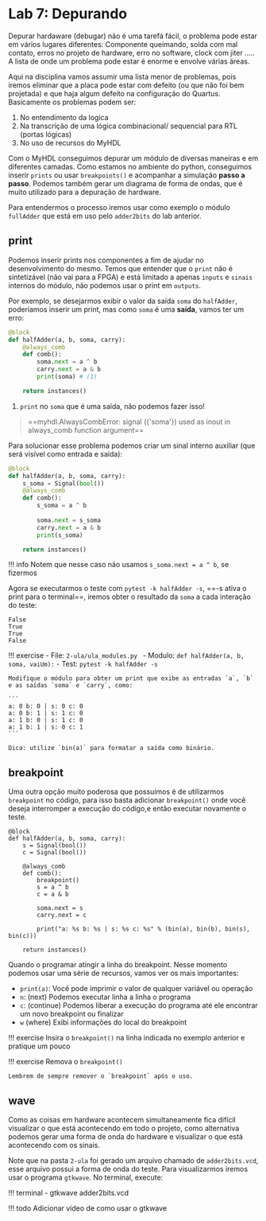 # Lab 7: Depurando

Depurar hardaware (debugar) não é uma tarefá fácil, o problema pode estar em vários lugares diferentes: Componente queimando, solda com mal contato, erros no projeto de hardware, erro no software, clock com jiter ..... A lista de onde um problema pode estar é enorme e envolve várias áreas. 

Aqui na disciplina vamos assumir uma lista menor de problemas, pois iremos eliminar que a placa pode estar com defeito (ou que não foi bem projetada) e que haja algum defeito na configuração do Quartus. Basicamente os problemas podem ser:

1. No entendimento da logica 
1. Na transcrição de uma lógica combinacional/ sequencial para RTL (portas lógicas)
1. No uso de recursos do MyHDL 

Com o MyHDL conseguimos depurar um módulo de diversas maneiras e em diferentes camadas. Como estamos no ambiente do python, conseguimos inserir `prints` ou usar `breakpoints()` e acompanhar a simulação **passo a passo**. Podemos também gerar um diagrama de forma de ondas, que é muito utilizado para a depuração de hardware.

Para entendermos o processo iremos usar como exemplo o módulo `fullAdder` que está em uso pelo `adder2bits` do lab anterior. 

## print

Podemos inserir prints nos componentes a fim de ajudar no desenvolvimento do mesmo. Temos que entender que o `print` não é sintetizável (não vai para a FPGA) e está limitado a apenas `inputs` e `sinais` internos do módulo, não podemos usar o print em `outputs`.

Por exemplo, se desejarmos exibir o valor da saída `soma` do `halfAdder`, poderíamos inserir um print, mas como `soma` é uma **saída**, vamos ter um erro:

``` py title="ula_modules.py" hl_lines="7"
@block
def halfAdder(a, b, soma, carry):
    @always_comb
    def comb():
        soma.next = a ^ b
        carry.next = a & b
        print(soma) # (1)

    return instances()
```

1. `print` no `soma` que é uma saída, não podemos fazer isso!

> ==myhdl.AlwaysCombError: signal ({'soma'}) used as inout in always_comb function argument==

Para solucionar esse problema podemos criar um sinal interno auxiliar (que será visível como entrada e saída):

``` py title="ula_modules.py" hl_lines="3 8"
@block
def halfAdder(a, b, soma, carry):
    s_soma = Signal(bool())
    @always_comb
    def comb():
        s_soma = a ^ b
        
        soma.next = s_soma
        carry.next = a & b
        print(s_soma)

    return instances()
```

!!! info
    Notem que nesse caso não usamos `s_soma.next = a ^ b`, se fizermos 

Agora se executarmos o teste com `pytest -k halfAdder -s`, ==-s ativa o print para o terminal==, iremos obter o resultado da `soma` a cada interação do teste:

```
False
True
True
False
```

!!! exercise
    - File: `2-ula/ula_modules.py `
    - Modulo: `def halfAdder(a, b, soma, vaiUm):`
    - Test: `pytest -k halfAdder -s`
 
    Modifique o módulo para obter um print que exibe as entradas `a`, `b` e as saídas `soma` e `carry`, como:
    
    ```
    a: 0 b: 0 | s: 0 c: 0
    a: 0 b: 1 | s: 1 c: 0
    a: 1 b: 0 | s: 1 c: 0
    a: 1 b: 1 | s: 0 c: 1
    ```
    
    Dica: utilize `bin(a)` para formatar a saída como binário.


## breakpoint

Uma outra opção muito poderosa que possuímos é de utilizarmos `breakpoint` no código, para isso basta adicionar `breakpoint()` onde você deseja interromper a execução do código,e então executar novamente o teste.

```  hl_lines="8"
@block
def halfAdder(a, b, soma, carry):
    s = Signal(bool())
    c = Signal(bool())

    @always_comb
    def comb():
        breakpoint()
        s = a ^ b
        c = a & b

        soma.next = s
        carry.next = c

        print("a: %s b: %s | s: %s c: %s" % (bin(a), bin(b), bin(s), bin(c)))

    return instances()
```

Quando o programar atingir a linha do breakpoint. Nesse momento podemos usar uma série de recursos, vamos ver os mais importantes:

- `print(a)`: Você pode imprimir o valor de qualquer variável ou operação
- `n`: (next) Podemos executar linha a linha o programa
- `c`: (continue) Podemos liberar a execução do programa até ele encontrar um novo breakpoint ou finalizar
- `w` (where) Exibi informações do local do breakpoint

<script id="asciicast-Xvb0we1j1c4jHYpBAK5uHjViz" src="https://asciinema.org/a/Xvb0we1j1c4jHYpBAK5uHjViz.js" async></script>

!!! exercise
    Insira o `breakpoint()` na linha indicada no exemplo anterior e pratique um pouco

!!! exercise
    Remova o `breakpoint()` 
    
    Lembrem de sempre remover o `breakpoint` após o uso.

## wave 

Como as coisas em hardware acontecem simultaneamente fica difícil visualizar o que está acontecendo em todo o projeto, como alternativa podemos gerar uma forma de onda do hardware e visualizar o que está acontecendo com os sinais.

Note que na pasta `2-ula` foi gerado um arquivo chamado de `adder2bits.vcd`, esse arquivo possui a forma de onda do teste. Para visualizarmos iremos usar o programa `gtkwave`. No terminal, execute: 

!!! terminal
    - gtkwave adder2bits.vcd

!!! todo
    Adicionar vídeo de como usar o gtkwave
